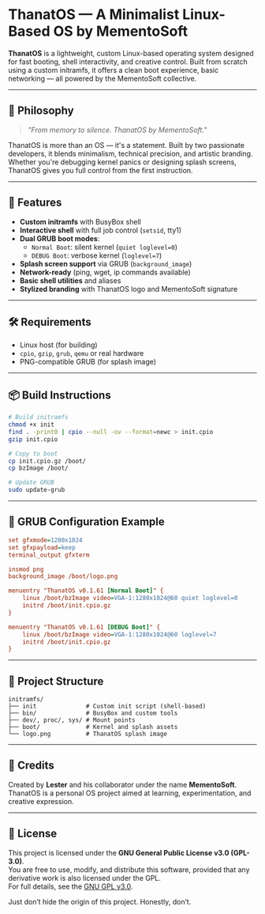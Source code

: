 # ThanatOS — A Minimalist Linux-Based OS by MementoSoft

**ThanatOS** is a lightweight, custom Linux-based operating system designed for fast booting, shell interactivity, and creative control. Built from scratch using a custom initramfs, it offers a clean boot experience, basic networking — all powered by the MementoSoft collective.

---

## 🧠 Philosophy

> *"From memory to silence. ThanatOS by MementoSoft."*

ThanatOS is more than an OS — it's a statement. Built by two passionate developers, it blends minimalism, technical precision, and artistic branding. Whether you're debugging kernel panics or designing splash screens, ThanatOS gives you full control from the first instruction.

---

## 🚀 Features

- **Custom initramfs** with BusyBox shell  
- **Interactive shell** with full job control (`setsid`, tty1)  
- **Dual GRUB boot modes**:  
  - `Normal Boot`: silent kernel (`quiet loglevel=0`)  
  - `DEBUG Boot`: verbose kernel (`loglevel=7`)  
- **Splash screen support** via GRUB (`background_image`)  
- **Network-ready** (ping, wget, ip commands available)  
- **Basic shell utilities** and aliases  
- **Stylized branding** with ThanatOS logo and MementoSoft signature  

---

## 🛠️ Requirements

- Linux host (for building)  
- `cpio`, `gzip`, `grub`, `qemu` or real hardware  
- PNG-compatible GRUB (for splash image)  

---

## 📦 Build Instructions

```bash
# Build initramfs
chmod +x init
find . -print0 | cpio --null -ov --format=newc > init.cpio
gzip init.cpio

# Copy to boot
cp init.cpio.gz /boot/
cp bzImage /boot/

# Update GRUB
sudo update-grub
```

---

## 🎨 GRUB Configuration Example

```cfg
set gfxmode=1280x1024
set gfxpayload=keep
terminal_output gfxterm

insmod png
background_image /boot/logo.png

menuentry "ThanatOS v0.1.61 [Normal Boot]" {
    linux /boot/bzImage video=VGA-1:1280x1024@60 quiet loglevel=0
    initrd /boot/init.cpio.gz
}

menuentry "ThanatOS v0.1.61 [DEBUG Boot]" {
    linux /boot/bzImage video=VGA-1:1280x1024@60 loglevel=7
    initrd /boot/init.cpio.gz
}
```

---

## 📁 Project Structure

```
initramfs/
├── init              # Custom init script (shell-based)
├── bin/              # BusyBox and custom tools
├── dev/, proc/, sys/ # Mount points
├── boot/             # Kernel and splash assets
└── logo.png          # ThanatOS splash image
```

---

## 🤝 Credits

Created by **Lester** and his collaborator under the name **MementoSoft**.  
ThanatOS is a personal OS project aimed at learning, experimentation, and creative expression.

---

## 📜 License

This project is licensed under the **GNU General Public License v3.0 (GPL-3.0)**.  
You are free to use, modify, and distribute this software, provided that any derivative work is also licensed under the GPL.  
For full details, see the [GNU GPL v3.0](https://www.gnu.org/licenses/gpl-3.0.en.html).

Just don’t hide the origin of this project. Honestly, don’t.
